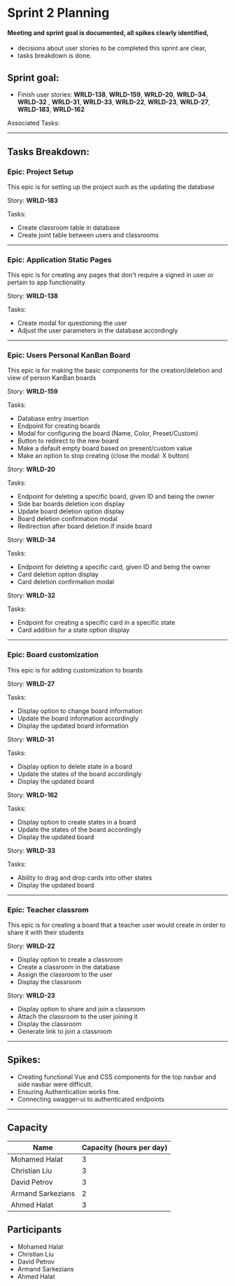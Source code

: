 # Sprint 2 Planning

#### Meeting and sprint goal is documented, all spikes clearly identified,
- decisions about user stories to be completed this sprint are clear,
- tasks breakdown is done.

## Sprint goal:
 - Finish user stories:  __WRLD-138__, __WRLD-159__, __WRLD-20__, __WRLD-34__, __WRLD-32__ , __WRLD-31__, __WRLD-33__, __WRLD-22__, __WRLD-23__, __WRLD-27__, __WRLD-183__, __WRLD-162__

 Associated Tasks:

---

## Tasks Breakdown:
### Epic: Project Setup
This epic is for setting up the project such as the updating the database

Story: __WRLD-183__

Tasks:
 - Create classroom table in database
 - Create joint table between users and classrooms

---

### Epic: Application Static Pages
This epic is for creating any pages that don't require a signed in user or pertain to app functionality

Story: __WRLD-138__

Tasks:
 - Create modal for questioning the user
 - Adjust the user parameters in the database accordingly

---

### Epic: Users Personal KanBan Board
This epic is for making the basic components for the creation/deletion and view of person KanBan boards

Story: __WRLD-159__

Tasks:
 - Database entry insertion
 - Endpoint for creating boards
 - Modal for configuring the board (Name, Color, Preset/Custom)
 - Button to redirect to the new board
 - Make a default empty board based on present/custom value
 - Make an option to stop creating (close the modal: X button)

Story: __WRLD-20__

Tasks:
 - Endpoint for deleting a specific board, given ID and being the owner
 - Side bar boards deletion icon display
 - Update board deletion option display
 - Board deletion confirmation modal
 - Redirection after board deletion if inside board

Story: __WRLD-34__

Tasks:
 - Endpoint for deleting a specific card, given ID and being the owner
 - Card deletion option display
 - Card deletion confirmation modal

Story: __WRLD-32__

Tasks:
 - Endpoint for creating a specific card in a specific state
 - Card addition for a state option display

---

### Epic: Board customization
This epic is for adding customization to boards

Story: __WRLD-27__

Tasks:
 - Display option to change board information
 - Update the board information accordingly
 - Display the updated board information

Story: __WRLD-31__

Tasks:
 - Display option to delete state in a board
 - Update the states of the board accordingly
 - Display the updated board

Story: __WRLD-162__

Tasks:
 - Display option to create states in a board
 - Update the states of the board accordingly
 - Display the updated board

Story: __WRLD-33__

Tasks:
 - Ability to drag and drop cards into other states
 - Display the updated board

---

### Epic: Teacher classrom
This epic is for creating a board that a teacher user would create in order to share it with their students

Story: __WRLD-22__
 - Display option to create a classroom
 - Create a classroom in the database
 - Assign the classroom to the user
 - Display the classroom 

Story: __WRLD-23__
 - Display option to share and join a classroom
 - Attach the classroom to the user joining it
 - Display the classroom 
 - Generate link to join a classroom

---

## Spikes:
 - Creating functional Vue and CSS components for the top navbar and side navbar were difficult.
 - Ensuring Authentication works fine.
 - Connecting swagger-ui to authenticated endpoints

---

## Capacity
| Name | Capacity (hours per day) |
| --- | --- |
| Mohamed Halat | 3 |
| Christian Liu | 3 |
| David Petrov | 3 |
| Armand Sarkezians | 2 |
| Ahmed Halat | 3 |

## Participants
- Mohamed Halat
- Christian Liu
- David Petrov
- Armand Sarkezians
- Ahmed Halat
